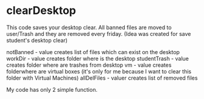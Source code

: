 # clearDesktop
This code saves your desktop clear. All banned files are moved to user/Trash and they are removed every friday. (Idea was created for save student's desktop clear)

notBanned    - value creates list of files which can exist on the desktop
workDir      - value creates folder where is the desktop
studentTrash - value creates folder where are trashes from desktop
vm           - value creates folderwhere are virtual boxes (it's only for me because I want to clear this folder with Virtual Machines)
allDelFiles  - valuer creates list of removed files

My code has only 2 simple function.
